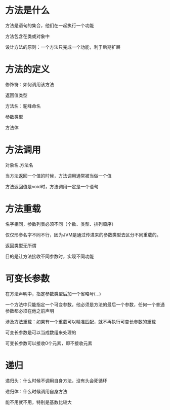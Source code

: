 # 方法是什么

方法是语句的集合，他们在一起执行一个功能

方法包含在类或对象中

设计方法的原则：一个方法只完成一个功能，利于后期扩展

# 方法的定义

修饰符：如何调用该方法

返回值类型

方法名：驼峰命名

参数类型

方法体

# 方法调用

对象名.方法名

当方法返回一个值的时候，方法调用通常被当做一个值

方法返回值是void时，方法调用一定是一个语句

# 方法重载

名字相同，参数列表必须不同（个数、类型、排列顺序）

仅仅形参名字不同不行，因为JVM是通过传进来的参数类型去区分不同重载的。

返回类型无所谓

目的是让方法接收不同参数时，实现不同功能

# 可变长参数

在方法声明中，指定参数类型后加一个省略号(...)

一个方法中只能指定一个可变参数，他必须是方法的最后一个参数，任何一个普通参数都必须在他之前声明

涉及方法重载：如果有一个重载可以精准匹配，就不再执行可变长参数的重载

可变长参数是可以当成数组来处理的

可变长参数可以接收0个元素，即不接收元素

# 递归

递归头：什么时候不调用自身方法，没有头会死循环

递归体：什么时候调用自身方法

能不用就不用，特别是基数比较大

